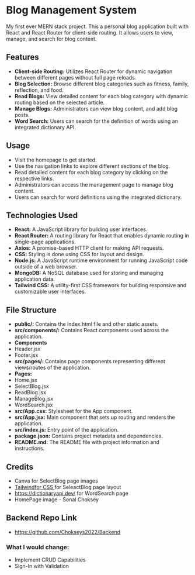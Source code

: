 # Blog Management System

My first ever MERN stack project. This a personal blog application built with React and React Router for client-side routing. It allows users to view, manage, and search for blog content.

## Features

- **Client-side Routing:** Utilizes React Router for dynamic navigation between different pages without full page reloads.
- **Blog Selection:** Browse different blog categories such as fitness, family, reflection, and food.
- **Read Blogs:** View detailed content for each blog category with dynamic routing based on the selected article.
- **Manage Blogs:** Administrators can view blog content, and add blog posts.
- **Word Search:** Users can search for the definition of words using an integrated dictionary API.

## Usage

- Visit the homepage to get started.
- Use the navigation links to explore different sections of the blog.
- Read detailed content for each blog category by clicking on the respective links.
- Administrators can access the management page to manage blog content.
- Users can search for word definitions using the integrated dictionary.

## Technologies Used

- **React:** A JavaScript library for building user interfaces.
- **React Router:** A routing library for React that enables dynamic routing in single-page applications.
- **Axios:** A promise-based HTTP client for making API requests.
- **CSS:** Styling is done using CSS for layout and design.
- **Node.js:** A JavaScript runtime environment for running JavaScript code outside of a web browser.
- **MongoDB:** A NoSQL database used for storing and managing application data.
- **Tailwind CSS:** A utility-first CSS framework for building responsive and customizable user interfaces.

## File Structure

- **public/:** Contains the index.html file and other static assets.
- **src/components/:** Contains React components used across the application.
- **Components**
- Header.jsx
- Footer.jsx
- **src/pages/:** Contains page components representing different views/routes of the application.
- **Pages:**
- Home.jsx
- SelectBlog.jsx
- ReadBlog.jsx
- ManageBlog.jsx
- WordSearch.jsx
- **src/App.css:** Stylesheet for the App component.
- **src/App.jsx:** Main component that sets up routing and renders the application.
- **src/index.js:** Entry point of the application.
- **package.json:** Contains project metadata and dependencies.
- **README.md:** The README file with project information and instructions.

## Credits

- Canva for SelectBlog page images
- [Tailwindfor CSS ](https://tailwindcss.com/)for SeleactBlog page layout
- https://dictionaryapi.dev/ for WordSearch page
- HomePage image - Sonal Choksey

## Backend Repo Link

- https://github.com/Chokseys2022/Backend

### What I would change:

- Implement CRUD Capabilities
- Sign-In with Validation
